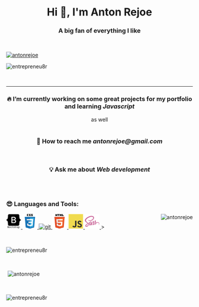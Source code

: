 <h1 align="center">Hi 👋, I'm Anton Rejoe</h1>
<h3 align="center">A big fan of everything I like</h3>

<br>
<p>
 
<a href="https://twitter.com/antonrejoe" target="blank"><img src="https://img.shields.io/twitter/follow/antonrejoe?logo=twitter&style=for-the-badge" alt="antonrejoe" /></a> </a>

<a align="right"> <img src="https://komarev.com/ghpvc/?username=entrepreneu8r&label=Profile%20views&color=0e75b6&style=flat" alt="entrepreneu8r" /> </a>
 
 
 </p>
<br>





<hr>

<div align ='center' ><h3> 🔥 I’m currently working on some great projects for my portfolio and learning <em>  Javascript </em> </h3> as well </div><br>
<div align ='center'><h3>🤝 How to reach me <em>antonrejoe@gmail.com</em></h3>   </div><br>
<div align ='center' ><h3>💡 Ask me about <em>Web development</em>   </h3>  </div><br>

 


<br>




<h3 align="left">😎 Languages and Tools:</h3> <img align="right" src="https://user-images.githubusercontent.com/89238559/185845517-8634e2b0-973a-40a0-bb75-8f412fa26d5b.gif" alt="antonrejoe">

<p align="left"> <a href="https://getbootstrap.com" target="_blank" rel="noreferrer"> <img src="https://raw.githubusercontent.com/devicons/devicon/master/icons/bootstrap/bootstrap-plain-wordmark.svg" alt="bootstrap" width="40" height="40"/> </a><a href="https://www.w3schools.com/css/" target="_blank" rel="noreferrer"> <img src="https://raw.githubusercontent.com/devicons/devicon/master/icons/css3/css3-original-wordmark.svg" alt="css3" width="40" height="40"/> </a><a href="https://git-scm.com/" target="_blank" rel="noreferrer"> <img src="https://www.vectorlogo.zone/logos/git-scm/git-scm-icon.svg" alt="git" width="40" height="40"/> </a><a href="https://www.w3.org/html/" target="_blank" rel="noreferrer"> <img src="https://raw.githubusercontent.com/devicons/devicon/master/icons/html5/html5-original-wordmark.svg" alt="html5" width="40" height="40"/> </a><a href="https://developer.mozilla.org/en-US/docs/Web/JavaScript" target="_blank" rel="noreferrer"> <img src="https://raw.githubusercontent.com/devicons/devicon/master/icons/javascript/javascript-original.svg" alt="javascript" width="40" height="40"/> </a><a href="https://sass-lang.com" target="_blank" rel="noreferrer"> <img src="https://raw.githubusercontent.com/devicons/devicon/master/icons/sass/sass-original.svg" alt="sass" width="40" height="40"/> </a><a href="https://www.w3schools.com/css/" target="_blank" rel="noreferrer"> </a>
><a href="https://www.w3schools.com/react/" target="_blank" rel="noreferrer"> </a>
</p>
<br>
<p><img align="center" src="https://github-readme-stats.vercel.app/api/top-langs?username=antonrejoe&show_icons=true&locale=en&layout=compact" alt="entrepreneu8r" /></p>


<br>

<p>&nbsp;<img align="center" src="https://github-readme-stats.vercel.app/api?username=antonrejoe&show_icons=true&locale=en" alt="antonrejoe" /></p>

<br>

<p><img align="center" src="https://github-readme-streak-stats.herokuapp.com/?user=antonrejoe&" alt="entrepreneu8r" /></p>






